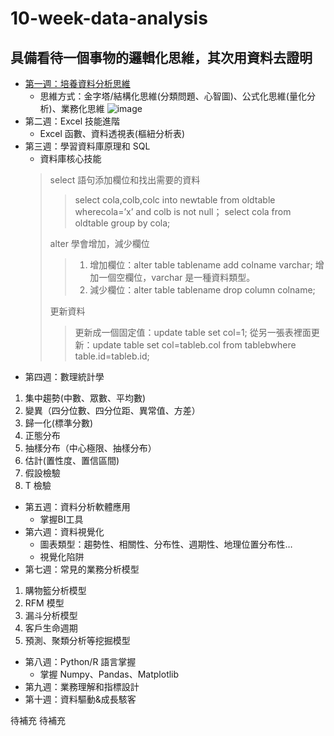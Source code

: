 # 10-week-data-analysis
## 具備看待一個事物的邏輯化思維，其次用資料去證明
*  [第一週：培養資料分析思維](https://medium.com/@h0100556910721/%E6%95%B8%E6%93%9A%E5%88%86%E6%9E%90%E7%9A%84%E4%B8%89%E7%A8%AE%E6%80%9D%E7%B6%AD%E6%9E%B6%E6%A7%8B%E8%88%87%E4%B8%83%E7%A8%AE%E6%80%9D%E7%B6%AD%E6%8A%80%E5%B7%A7-904b6581a69a)
    * 思維方式：金字塔/結構化思維(分類問題、心智圖)、公式化思維(量化分析)、業務化思維
![image](https://lh6.googleusercontent.com/poV1jHjQhwD3d9jCpFkCAIEZR6-lHEc-84IJ8sA6W7AXK7iuwhc87lsIOL8em3R31Zy4m351ITM27Ye1qptpax2Od1k6NjncCO9gPFIe9HrAY7zBLK_cbdhfpILh75DI5-wFd85w)
* 第二週：Excel 技能進階 
  * Excel 函數、資料透視表(樞紐分析表)
* 第三週：學習資料庫原理和 SQL
  * 資料庫核心技能
  >select 語句添加欄位和找出需要的資料
  >>select cola,colb,colc into newtable from oldtable wherecola=’x’ and colb is not null；
  >>select cola from oldtable group by cola;
  >>
  >alter 學會增加，減少欄位
  >>1. 增加欄位：alter table tablename add colname varchar;
  >>增加一個空欄位，varchar 是一種資料類型。
  >>2. 減少欄位：alter table tablename drop column colname;  
  >>
  >更新資料
  >>更新成一個固定值：update table set col=1;
  >>從另一張表裡面更新：update table set col=tableb.col from tablebwhere table.id=tableb.id;
* 第四週：數理統計學
1. 集中趨勢(中數、眾數、平均數)
2. 變異（四分位數、四分位距、異常值、方差）
3. 歸一化(標準分數)
4. 正態分布
5. 抽樣分布（中心極限、抽樣分布）
6. 估計(置性度、置信區間)
7. 假設檢驗
8. T 檢驗
* 第五週：資料分析軟體應用
   * 掌握BI工具
* 第六週：資料視覺化
   * 圖表類型：趨勢性、相關性、分布性、週期性、地理位置分布性… 
   * 視覺化陷阱
* 第七週：常見的業務分析模型
1. 購物籃分析模型
2. RFM 模型
3. 漏斗分析模型
4. 客戶生命週期
5. 預測、聚類分析等挖掘模型 
* 第八週：Python/R 語言掌握 
   * 掌握 Numpy、Pandas、Matplotlib
* 第九週：業務理解和指標設計 
* 第十週：資料驅動&成長駭客

待補充
待補充


